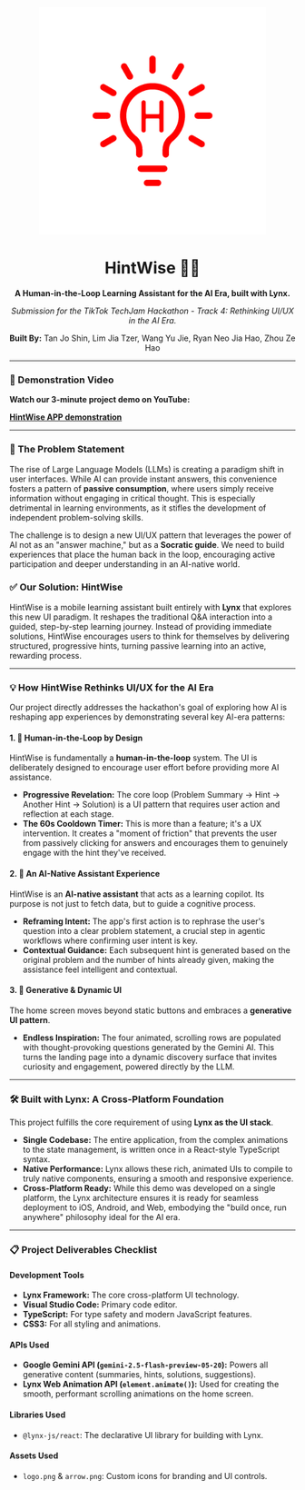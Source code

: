 <p align="center">
  <img src="https://github.com/LimJiaTzer/HintWise/raw/main/src/assets/logo_white_bg.png" alt="HintWise Logo" width="400"/>
</p>

<h1 align="center">HintWise 🧠✨</h1>

<p align="center">
  <strong>A Human-in-the-Loop Learning Assistant for the AI Era, built with Lynx.</strong>
</p>
<p align="center">
  <em>Submission for the TikTok TechJam Hackathon - Track 4: Rethinking UI/UX in the AI Era.</em>
</p>

<p align="center">
  <strong>Built By:</strong> Tan Jo Shin, Lim Jia Tzer, Wang Yu Jie, Ryan Neo Jia Hao, Zhou Ze Hao
</p>

---

### 🎥 Demonstration Video

**Watch our 3-minute project demo on YouTube:**

**[HintWise APP demonstration](https://youtu.be/60ohXMy3hbg)**

---

### 🎯 The Problem Statement

The rise of Large Language Models (LLMs) is creating a paradigm shift in user interfaces. While AI can provide instant answers, this convenience fosters a pattern of **passive consumption**, where users simply receive information without engaging in critical thought. This is especially detrimental in learning environments, as it stifles the development of independent problem-solving skills.

The challenge is to design a new UI/UX pattern that leverages the power of AI not as an "answer machine," but as a **Socratic guide**. We need to build experiences that place the human back in the loop, encouraging active participation and deeper understanding in an AI-native world.

### ✅ Our Solution: HintWise

HintWise is a mobile learning assistant built entirely with **Lynx** that explores this new UI paradigm. It reshapes the traditional Q&A interaction into a guided, step-by-step learning journey. Instead of providing immediate solutions, HintWise encourages users to think for themselves by delivering structured, progressive hints, turning passive learning into an active, rewarding process.

---

### 💡 How HintWise Rethinks UI/UX for the AI Era

Our project directly addresses the hackathon's goal of exploring how AI is reshaping app experiences by demonstrating several key AI-era patterns:

#### 1. 🤝 Human-in-the-Loop by Design
HintWise is fundamentally a **human-in-the-loop** system. The UI is deliberately designed to encourage user effort before providing more AI assistance.

*   **Progressive Revelation:** The core loop (Problem Summary → Hint → Another Hint → Solution) is a UI pattern that requires user action and reflection at each stage.
*   **The 60s Cooldown Timer:** This is more than a feature; it's a UX intervention. It creates a "moment of friction" that prevents the user from passively clicking for answers and encourages them to genuinely engage with the hint they've received.

#### 2. 🤖 An AI-Native Assistant Experience
HintWise is an **AI-native assistant** that acts as a learning copilot. Its purpose is not just to fetch data, but to guide a cognitive process.

*   **Reframing Intent:** The app's first action is to rephrase the user's question into a clear problem statement, a crucial step in agentic workflows where confirming user intent is key.
*   **Contextual Guidance:** Each subsequent hint is generated based on the original problem and the number of hints already given, making the assistance feel intelligent and contextual.

#### 3. 🎨 Generative & Dynamic UI
The home screen moves beyond static buttons and embraces a **generative UI pattern**.

*   **Endless Inspiration:** The four animated, scrolling rows are populated with thought-provoking questions generated by the Gemini AI. This turns the landing page into a dynamic discovery surface that invites curiosity and engagement, powered directly by the LLM.

---

### 🛠️ Built with Lynx: A Cross-Platform Foundation

This project fulfills the core requirement of using **Lynx as the UI stack**.

*   **Single Codebase:** The entire application, from the complex animations to the state management, is written once in a React-style TypeScript syntax.
*   **Native Performance:** Lynx allows these rich, animated UIs to compile to truly native components, ensuring a smooth and responsive experience.
*   **Cross-Platform Ready:** While this demo was developed on a single platform, the Lynx architecture ensures it is ready for seamless deployment to iOS, Android, and Web, embodying the "build once, run anywhere" philosophy ideal for the AI era.

---

### 📋 Project Deliverables Checklist

#### Development Tools
*   **Lynx Framework:** The core cross-platform UI technology.
*   **Visual Studio Code:** Primary code editor.
*   **TypeScript:** For type safety and modern JavaScript features.
*   **CSS3:** For all styling and animations.

#### APIs Used
*   **Google Gemini API (`gemini-2.5-flash-preview-05-20`):** Powers all generative content (summaries, hints, solutions, suggestions).
*   **Lynx Web Animation API (`element.animate()`):** Used for creating the smooth, performant scrolling animations on the home screen.

#### Libraries Used
*   `@lynx-js/react`: The declarative UI library for building with Lynx.

#### Assets Used
*   `logo.png` & `arrow.png`: Custom icons for branding and UI controls.
